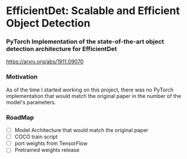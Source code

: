 # EfficientDet: Scalable and Efficient Object Detection

### PyTorch Implementation of the state-of-the-art object detection architecture for EfficientDet 
https://arxiv.org/abs/1911.09070

### Motivation
As of the time I started working on this project, there was no PyTorch implementation that would match the original paper in the number of the model's parameters.

### RoadMap
- [ ] Model Architecture that would match the original paper
- [ ] COCO train script 
- [ ] port weights from TensorFlow
- [ ] Pretrained weights release
